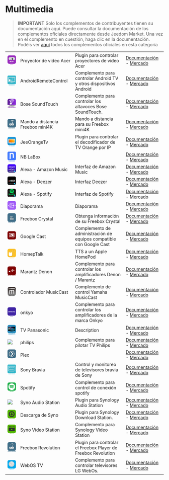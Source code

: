
# Multimedia


>**IMPORTANT**
>Solo los complementos de contribuyentes tienen su documentación aquí. Puede consultar la documentación de los complementos oficiales directamente desde Jeedom Market. Una vez en el complemento en cuestión, haga clic en la documentación.
>Podéis ver [aquí](https://market.jeedom.com/index.php?v=d&p=market&type=plugin&categorie=multimedia) todos los complementos oficiales en esta categoría


| | | | |
|--- | --- | --- | ---|
|<img src="AcerVP/AcerVP_icon.png" class="pluginLogo" width="100" />|Proyector de video Acer|Plugin para controlar proyectores de video Acer|[Documentación](https://github.com/Cricri67/Jeedom-AcerVP/blob/master/docs/es_ES/index.md) - [Mercado](https://market.jeedom.com/index.php?v=d&p=market_display&id=3501)|
|<img src="AndroidRemoteControl/AndroidRemoteControl_icon.png" class="pluginLogo" width="100" />|AndroidRemoteControl|Complemento para controlar Android TV y otros dispositivos Android|[Documentación](https://NextDom.github.io/plugin-AndroidRemoteControl/) - [Mercado](https://market.jeedom.com/index.php?v=d&p=market_display&id=3360)|
|<img src="BoseSoundTouch/BoseSoundTouch_icon.png" class="pluginLogo" width="100" />|Bose SoundTouch|Complemento para controlar los altavoces Bose SoundTouch.|[Documentación](https://sabinus52.github.io/jeedom-bose-soundtouch/es_ES/) - [Mercado](https://market.jeedom.com/index.php?v=d&p=market_display&id=3565)|
|<img src="FreeboxMini4k/FreeboxMini4k_icon.png" class="pluginLogo" width="100" />|Mando a distancia Freebox mini4K|Mando a distancia para su Freebox mini4K|[Documentación](http://mika-nt28.github.io/Documentations/FreeboxMini4k/fr_FR) - [Mercado](https://market.jeedom.com/index.php?v=d&p=market_display&id=3756)|
|<img src="JeeOrangeTv/JeeOrangeTv_icon.png" class="pluginLogo" width="100" />|JeeOrangeTv|Plugin para controlar el decodificador de TV Orange por IP|[Documentación](https://totoff974.github.io/JeeOrangeTv/es_ES/) - [Mercado](https://market.jeedom.com/index.php?v=d&p=market_display&id=2706)|
|<img src="NBLabox/NBLabox_icon.png" class="pluginLogo" width="100" />|NB LaBox||[Documentación]() - [Mercado](https://market.jeedom.com/index.php?v=d&p=market_display&id=2428)|
|<img src="alexaamazonmusic/alexaamazonmusic_icon.png" class="pluginLogo" width="100" />|Alexa - Amazon Music|Interfaz de Amazon Music|[Documentación](http://sigalou-domotique.fr/plugin-jeedom-alexa-api/90-alexa-amazon-music-documentation) - [Mercado](https://market.jeedom.com/index.php?v=d&p=market_display&id=3910)|
|<img src="alexadeezer/alexadeezer_icon.png" class="pluginLogo" width="100" />|Alexa - Deezer|Interfaz Deezer|[Documentación](http://sigalou-domotique.fr/plugin-jeedom-alexa-api/98-alexa-deezer-documentation) - [Mercado](https://market.jeedom.com/index.php?v=d&p=market_display&id=3911)|
|<img src="alexaspotify/alexaspotify_icon.png" class="pluginLogo" width="100" />|Alexa - Spotify|Interfaz de Spotify|[Documentación](http://sigalou-domotique.fr/plugin-jeedom-alexa-api/97-alexa-sportify-documentation) - [Mercado](https://market.jeedom.com/index.php?v=d&p=market_display&id=3913)|
|<img src="diaporama/diaporama_icon.png" class="pluginLogo" width="100" />|Diaporama|Diaporama|[Documentación](http://sigalou-domotique.fr/diaporama/82-plugin-diaporama-documentation) - [Mercado](https://market.jeedom.com/index.php?v=d&p=market_display&id=3870)|
|<img src="freeCrystal/freeCrystal_icon.png" class="pluginLogo" width="100" />|Freebox Crystal|Obtenga información de su Freebox Crystal|[Documentación](https://mika-nt28.github.io/Documentations/freeCrystal/es_ES/) - [Mercado](https://market.jeedom.com/index.php?v=d&p=market_display&id=1139)|
|<img src="googlecast/googlecast_icon.png" class="pluginLogo" width="100" />|Google Cast|Complemento de administración de equipos compatible con Google Cast|[Documentación](https://github.com/guirem/plugin-googlecast/blob/develop/docs/es_ES/index.md) - [Mercado](https://market.jeedom.com/index.php?v=d&p=market_display&id=3350)|
|<img src="homepTalk/homepTalk_icon.png" class="pluginLogo" width="100" />|HomepTalk|TTS a un Apple HomePod|[Documentación](https://nebzhb.github.io/jeedom_docs/plugins/homepTalk/es_ES/) - [Mercado](https://market.jeedom.com/index.php?v=d&p=market_display&id=3825)|
|<img src="marantzdenon/marantzdenon_icon.png" class="pluginLogo" width="100" />|Marantz Denon|Complemento para controlar los amplificadores Denon / Marantz|[Documentación](https://github.com/guirem/plugin-marantzdenon/blob/master/docs/es_ES/index.md) - [Mercado](https://market.jeedom.com/index.php?v=d&p=market_display&id=3342)|
|<img src="musiccast/musiccast_icon.png" class="pluginLogo" width="100" />|Controlador MusicCast|Complemento de control Yamaha MusicCast|[Documentación](https://granddam.github.io/plugin-musiccast/es_ES/index) - [Mercado](https://market.jeedom.com/index.php?v=d&p=market_display&id=3099)|
|<img src="onkyo/onkyo_icon.png" class="pluginLogo" width="100" />|onkyo|Complemento para controlar los amplificadores de la marca Onkyo|[Documentación](http://dough29.github.io/Jeedom-Onkyo/es_ES/) - [Mercado](https://market.jeedom.com/index.php?v=d&p=market_display&id=1107)|
|<img src="panasonicVIERA/panasonicVIERA_icon.png" class="pluginLogo" width="100" />|TV Panasonic|Description|[Documentación]() - [Mercado](https://market.jeedom.com/index.php?v=d&p=market_display&id=2882)|
|<img src="philips/philips_icon.png" class="pluginLogo" width="100" />|philips|Complemento para pilotar TV Philips|[Documentación](https://barre35.github.io/jeedom-plugin-philips/es_ES/index) - [Mercado](https://market.jeedom.com/index.php?v=d&p=market_display&id=3875)|
|<img src="plex/plex_icon.png" class="pluginLogo" width="100" />|Plex||[Documentación](https://mika-nt28.github.io/Documentations/plex/es_ES/) - [Mercado](https://market.jeedom.com/index.php?v=d&p=market_display&id=1380)|
|<img src="sonybravia/sonybravia_icon.png" class="pluginLogo" width="100" />|Sony Bravia|Control y monitoreo de televisores bravia de Sony|[Documentación](https://NextDom.github.io//plugin-sonybravia/es_ES/) - [Mercado](https://market.jeedom.com/index.php?v=d&p=market_display&id=3100)|
|<img src="spotify/spotify_icon.png" class="pluginLogo" width="100" />|Spotify|Complemento para control de conexión spotify|[Documentación](https://barre35.github.io/jeedom-plugin-spotify/es_ES/index) - [Mercado](https://market.jeedom.com/index.php?v=d&p=market_display&id=3700)|
|<img src="synoaudio/synoaudio_icon.png" class="pluginLogo" width="100" />|Syno Audio Station|Plugin para Synology Audio Station|[Documentación](https://nexus79000.github.io/synoaudio/es_ES/) - [Mercado](https://market.jeedom.com/index.php?v=d&p=market_display&id=2063)|
|<img src="synodownload/synodownload_icon.png" class="pluginLogo" width="100" />|Descarga de Syno|Plugin para Synology Download Station.|[Documentación](https://nexus79000.github.io/synodownload/es_ES/) - [Mercado](https://market.jeedom.com/index.php?v=d&p=market_display&id=2624)|
|<img src="synovideo/synovideo_icon.png" class="pluginLogo" width="100" />|Syno Video Station|Complemento para Synology Video Station|[Documentación](https://nexus79000.github.io/synovideo/es_ES/) - [Mercado](https://market.jeedom.com/index.php?v=d&p=market_display&id=2887)|
|<img src="telecfree/telecfree_icon.png" class="pluginLogo" width="100" />|Freebox Revolution|Plugin para controlar el Freebox Player de Freebox Revolution|[Documentación](https://mika-nt28.github.io/Documentations/telecfree/es_ES/) - [Mercado](https://market.jeedom.com/index.php?v=d&p=market_display&id=2032)|
|<img src="webosTv/webosTv_icon.png" class="pluginLogo" width="100" />|WebOS TV|Complemento para controlar televisores LG WebOs.|[Documentación](https://zyg0m4t1k.github.io/webosTv/es_ES/) - [Mercado](https://market.jeedom.com/index.php?v=d&p=market_display&id=3301)|
